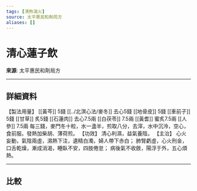 ```yaml
---
tags: [清熱瀉火]
source: 太平惠民和劑局方
aliases: []
---
```


# 清心蓮子飲

**來源**: 太平惠民和劑局方  

---

## 詳細資料
【製法用量】 [[黃芩]] 5錢 [[../北溟心法/麥冬]] 去心5錢 [[地骨皮]] 5錢 [[車前子]] 5錢 [[甘草]] 炙5錢 [[石蓮肉]] 去心7.5兩 [[白茯苓]] 7.5兩 [[黃耆]] 蜜炙7.5兩 [[人參]] 7.5兩
每三錢，麥門冬十粒，水一盞半，煎取八分，去滓，水中沉泠，空心，食前服。發熱加柴胡、薄荷煎。
【功效】
清心利濕，益氣養陰。
【主治】
心火妄動，氣陰兩虛，濕熱下注，遺精白濁，婦人帶下赤白；
肺腎虧虛，心火刑金，口舌乾燥，漸成消渴，睡臥不安，四肢倦怠；
病後氣不收斂，陽浮于外，五心煩熱。

---

## 比較
